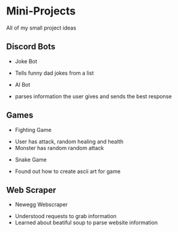 # Mini-Projects
All of my small project ideas

## Discord Bots
* Joke Bot
 - Tells funny dad jokes from a list
* AI Bot
 - parses information the user gives and sends the best response

## Games
* Fighting Game
 - User has attack, random healing and health
 - Monster has random random attack
* Snake Game
 - Found out how to create ascii art for game

## Web Scraper
* Newegg Webscraper
 - Understood requests to grab information
 - Learned about beatiful soup to parse website information